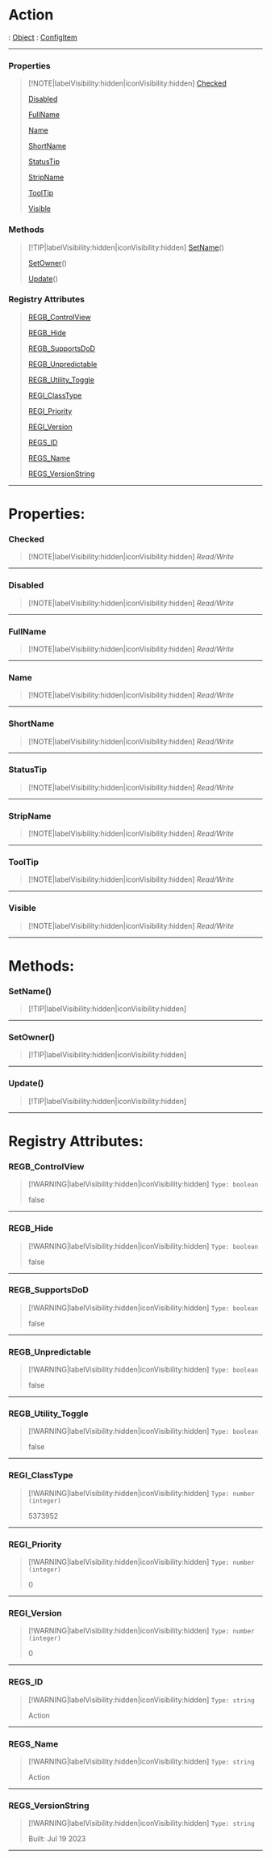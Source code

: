 # Action
 : [Object](Object.md) : [ConfigItem](ConfigItem.md)
___
### Properties  
> [!NOTE|labelVisibility:hidden|iconVisibility:hidden]
> [Checked](#Checked)
>
> [Disabled](#Disabled)
>
> [FullName](#FullName)
>
> [Name](#Name)
>
> [ShortName](#ShortName)
>
> [StatusTip](#StatusTip)
>
> [StripName](#StripName)
>
> [ToolTip](#ToolTip)
>
> [Visible](#Visible)
>
### Methods  
> [!TIP|labelVisibility:hidden|iconVisibility:hidden]
> [SetName](#SetName)()
>
> [SetOwner](#SetOwner)()
>
> [Update](#Update)()
>
### Registry Attributes
> [REGB_ControlView](#REGB_ControlView)
>
> [REGB_Hide](#REGB_Hide)
>
> [REGB_SupportsDoD](#REGB_SupportsDoD)
>
> [REGB_Unpredictable](#REGB_Unpredictable)
>
> [REGB_Utility_Toggle](#REGB_Utility_Toggle)
>
> [REGI_ClassType](#REGI_ClassType)
>
> [REGI_Priority](#REGI_Priority)
>
> [REGI_Version](#REGI_Version)
>
> [REGS_ID](#REGS_ID)
>
> [REGS_Name](#REGS_Name)
>
> [REGS_VersionString](#REGS_VersionString)
>
___

# Properties: <!-- {docsify-ignore} -->

### Checked
> [!NOTE|labelVisibility:hidden|iconVisibility:hidden]
> *<span class="read_write">Read/Write</span>*
>
___

### Disabled
> [!NOTE|labelVisibility:hidden|iconVisibility:hidden]
> *<span class="read_write">Read/Write</span>*
>
___

### FullName
> [!NOTE|labelVisibility:hidden|iconVisibility:hidden]
> *<span class="read_write">Read/Write</span>*
>
___

### Name
> [!NOTE|labelVisibility:hidden|iconVisibility:hidden]
> *<span class="read_write">Read/Write</span>*
>
___

### ShortName
> [!NOTE|labelVisibility:hidden|iconVisibility:hidden]
> *<span class="read_write">Read/Write</span>*
>
___

### StatusTip
> [!NOTE|labelVisibility:hidden|iconVisibility:hidden]
> *<span class="read_write">Read/Write</span>*
>
___

### StripName
> [!NOTE|labelVisibility:hidden|iconVisibility:hidden]
> *<span class="read_write">Read/Write</span>*
>
___

### ToolTip
> [!NOTE|labelVisibility:hidden|iconVisibility:hidden]
> *<span class="read_write">Read/Write</span>*
>
___

### Visible
> [!NOTE|labelVisibility:hidden|iconVisibility:hidden]
> *<span class="read_write">Read/Write</span>*
>
___


# Methods: <!-- {docsify-ignore} -->

### SetName()
> [!TIP|labelVisibility:hidden|iconVisibility:hidden]
___

### SetOwner()
> [!TIP|labelVisibility:hidden|iconVisibility:hidden]
___

### Update()
> [!TIP|labelVisibility:hidden|iconVisibility:hidden]
___


# Registry Attributes: <!-- {docsify-ignore} -->

### REGB_ControlView
> [!WARNING|labelVisibility:hidden|iconVisibility:hidden]
> `Type: boolean`
>
> false
>
___

### REGB_Hide
> [!WARNING|labelVisibility:hidden|iconVisibility:hidden]
> `Type: boolean`
>
> false
>
___

### REGB_SupportsDoD
> [!WARNING|labelVisibility:hidden|iconVisibility:hidden]
> `Type: boolean`
>
> false
>
___

### REGB_Unpredictable
> [!WARNING|labelVisibility:hidden|iconVisibility:hidden]
> `Type: boolean`
>
> false
>
___

### REGB_Utility_Toggle
> [!WARNING|labelVisibility:hidden|iconVisibility:hidden]
> `Type: boolean`
>
> false
>
___

### REGI_ClassType
> [!WARNING|labelVisibility:hidden|iconVisibility:hidden]
> `Type: number (integer)`
>
> 5373952
>
___

### REGI_Priority
> [!WARNING|labelVisibility:hidden|iconVisibility:hidden]
> `Type: number (integer)`
>
> 0
>
___

### REGI_Version
> [!WARNING|labelVisibility:hidden|iconVisibility:hidden]
> `Type: number (integer)`
>
> 0
>
___

### REGS_ID
> [!WARNING|labelVisibility:hidden|iconVisibility:hidden]
> `Type: string`
>
> Action
>
___

### REGS_Name
> [!WARNING|labelVisibility:hidden|iconVisibility:hidden]
> `Type: string`
>
> Action
>
___

### REGS_VersionString
> [!WARNING|labelVisibility:hidden|iconVisibility:hidden]
> `Type: string`
>
> Built: Jul 19 2023
>
___


